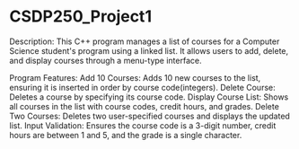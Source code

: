 # CSDP250_Project1
Description:
This C++ program manages a list of courses for a Computer Science student's program using a linked list. It allows users to add, delete, and display courses through a menu-type interface.

Program Features:
Add 10 Courses: Adds 10 new courses to the list, ensuring it is inserted in order by course code(integers).
Delete Course: Deletes a course by specifying its course code.
Display Course List: Shows all courses in the list with course codes, credit hours, and grades.
Delete Two Courses: Deletes two user-specified courses and displays the updated list.
Input Validation: Ensures the course code is a 3-digit number, credit hours are between 1 and 5, and the grade is a single character.
